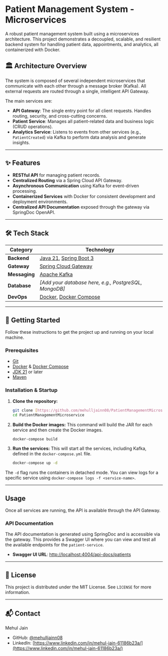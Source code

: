 # Patient Management System - Microservices


A robust patient management system built using a microservices architecture. This project demonstrates a decoupled, scalable, and resilient backend system for handling patient data, appointments, and analytics, all containerized with Docker.

## 🏛️ Architecture Overview

The system is composed of several independent microservices that communicate with each other through a message broker (Kafka). All external requests are routed through a single, intelligent API Gateway.



The main services are:
* **API Gateway**: The single entry point for all client requests. Handles routing, security, and cross-cutting concerns.
* **Patient Service**: Manages all patient-related data and business logic (CRUD operations).
* **Analytics Service**: Listens to events from other services (e.g., `PatientCreated`) via Kafka to perform data analysis and generate insights.

---

## ✨ Features

* **RESTful API** for managing patient records.
* **Centralized Routing** via a Spring Cloud API Gateway.
* **Asynchronous Communication** using Kafka for event-driven processing.
* **Containerized Services** with Docker for consistent development and deployment environments.
* **Centralized API Documentation** exposed through the gateway via SpringDoc OpenAPI.

---

## 🛠️ Tech Stack

| Category      | Technology                                                                                                |
|---------------|-----------------------------------------------------------------------------------------------------------|
| **Backend** | [Java 21](https://www.oracle.com/java/), [Spring Boot 3](https://spring.io/projects/spring-boot)             |
| **Gateway** | [Spring Cloud Gateway](https://spring.io/projects/spring-cloud-gateway)                                   |
| **Messaging** | [Apache Kafka](https://kafka.apache.org/)                                                                 |
| **Database** | *[Add your database here, e.g., PostgreSQL, MongoDB]* |
| **DevOps** | [Docker](https://www.docker.com/), [Docker Compose](https://docs.docker.com/compose/)                      |

---

## 🚀 Getting Started

Follow these instructions to get the project up and running on your local machine.

### Prerequisites

* [Git](https://git-scm.com/)
* [Docker](https://www.docker.com/products/docker-desktop/) & [Docker Compose](https://docs.docker.com/compose/install/)
* [JDK 21](https://www.oracle.com/java/technologies/downloads/) or later
* [Maven](https://maven.apache.org/download.cgi)

### Installation & Startup

1.  **Clone the repository:**
    ```sh
    git clone [https://github.com/mehulljainn08/PatientManagementMicroservice.git](https://github.com/mehulljainn08/PatientManagementMicroservice.git)
    cd PatientManagementMicroservice
    ```

2.  **Build the Docker images:**
    This command will build the JAR for each service and then create the Docker images.
    ```sh
    docker-compose build
    ```

3.  **Run the services:**
    This will start all the services, including Kafka, defined in the `docker-compose.yml` file.
    ```sh
    docker-compose up -d
    ```
The `-d` flag runs the containers in detached mode. You can view logs for a specific service using `docker-compose logs -f <service-name>`.

---

## Usage

Once all services are running, the API is available through the API Gateway.

### API Documentation

The API documentation is generated using SpringDoc and is accessible via the gateway. This provides a Swagger UI where you can view and test all the available endpoints for the `patient-service`.

* **Swagger UI URL**: [http://localhost:4004/api-docs/patients](http://localhost:4004/api-docs/patients)

---

## 📄 License

This project is distributed under the MIT License. See `LICENSE` for more information.

---

## 📬 Contact

Mehul Jain

* GitHub: [@mehulljainn08](https://github.com/mehulljainn08)
* LinkedIn: [https://www.linkedin.com/in/mehul-jain-61186b23a/](https://www.linkedin.com/in/mehul-jain-61186b23a/)